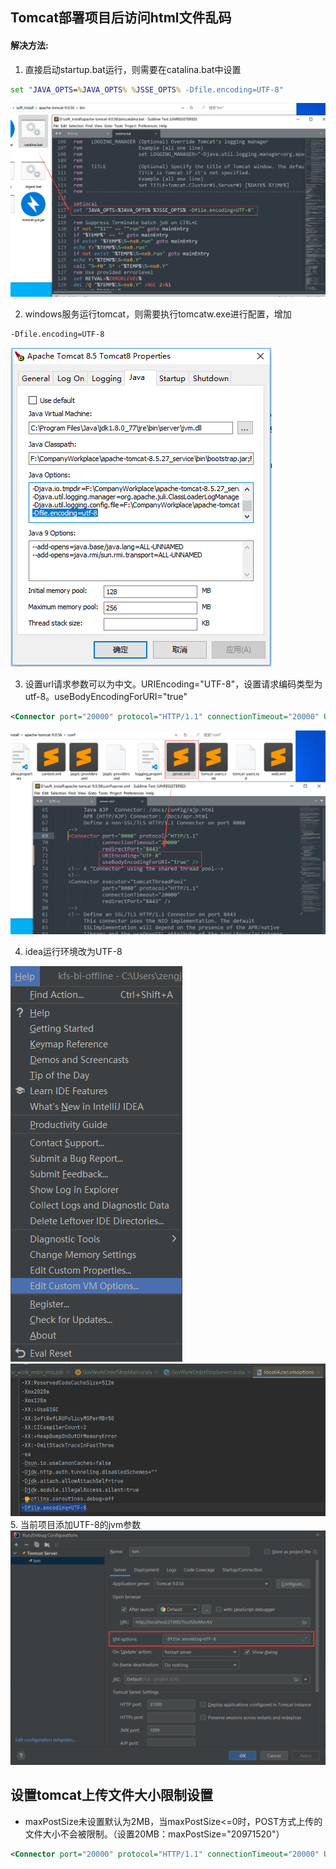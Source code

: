 ## Tomcat部署项目后访问html文件乱码
#### 解决方法:
1. 直接启动startup.bat运行，则需要在catalina.bat中设置
~~~ cmd
set "JAVA_OPTS=%JAVA_OPTS% %JSSE_OPTS% -Dfile.encoding=UTF-8"
~~~
![tomcat](/imgs/java/tomcat2.png)

2. windows服务运行tomcat，则需要执行tomcatw.exe进行配置，增加
~~~ cmd
-Dfile.encoding=UTF-8
~~~
![tomcat](/imgs/java/tomcat1.png)

3. 设置url请求参数可以为中文。URIEncoding="UTF-8"，设置请求编码类型为utf-8。useBodyEncodingForURI="true"
~~~ xml
<Connector port="20000" protocol="HTTP/1.1" connectionTimeout="20000" URIEncoding="UTF-8" useBodyEncodingForURI="true" maxPostSize="102400" redirectPort="8443" />
~~~
![tomcat](/imgs/java/tomcat3.png)

4. idea运行环境改为UTF-8

![tomcat](/imgs/java/tomcat4.png)
![tomcat](/imgs/java/tomcat5.png)
5. 当前项目添加UTF-8的jvm参数
![tomcat](/imgs/java/tomcat6.png)
## 设置tomcat上传文件大小限制设置
- maxPostSize未设置默认为2MB，当maxPostSize<=0时，POST方式上传的文件大小不会被限制。（设置20MB：maxPostSize="20971520"）
~~~ xml
<Connector port="20000" protocol="HTTP/1.1" connectionTimeout="20000" URIEncoding="UTF-8" useBodyEncodingForURI="true" maxPostSize="102400" redirectPort="8443" />
~~~